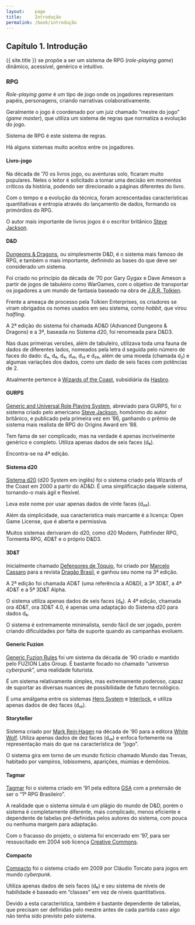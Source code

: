 ```yaml
---
layout:    page
title:     Introdução
permalink: /book/introdução
---
```


## Capítulo 1. Introdução

{{ site.title }} se propõe a ser um sistema de RPG (*role-playing game*)
dinâmico, acessível, genérico e intuitivo.

### RPG

*Role-playing game* é um tipo de jogo onde os jogadores representam papéis,
personagens, criando narrativas colaborativamente.

Geralmente o jogo é coordenado por um juiz chamado “mestre do jogo”
(*game master*), que utiliza um sistema de regras que normatiza a evolução do
jogo.

Sistema de RPG é este sistema de regras.

Há alguns sistemas muito aceitos entre os jogadores.

#### Livro-jogo

Na década de ’70 os livros jogo, ou aventuras solo, ficaram muito populares.
Neles o leitor é solicitado a tomar uma decisão em momentos críticos da
história, podendo ser direcionado a páginas diferentes do livro.

Com o tempo e a evolução da técnica, foram acrescentadas características
quantitativas e entropia através do lançamento de dados,
formando os primórdios do RPG.

O autor mais importante de livros jogos é o escritor britânico
[Steve Jackson](https://www.mobygames.com/developer/sheet/view/developerId,287752/).

#### D&D

[Dungeons & Dragons](http://dnd.wizards.com/), ou simplesmente D&D,
é o sistema mais famoso de RPG, e também o mais importante,
definindo as bases do que deve ser considerado um sistema.

Foi criado no princípio da década de ’70 por Gary Gygax e Dave Ameson a partir
de jogos de tabuleiro como WarGames, com o objetivo de transportar os jogadores
a um mundo de fantasia baseado na obra de
[J.R.R. Tolkien](http://www.tolkienestate.com/en/home.html).

Frente a ameaça de processo pela Tolkien Enterprises,
os criadores se viram obrigados os nomes usados em seu sistema, como *hobbit*,
que virou *halfling*.

A 2ª edição do sistema foi chamada AD&D (Advanced Dungeons & Dragons)
e a 3ª, baseada no Sistema d20, foi renomeada para D&D3.

Nas duas primeiras versões, além de tabuleiro,
utilizava toda uma fauna de dados de diferentes lados,
nomeados pela letra d seguida pelo número de faces do dado:
d₄, d₆, d₈, d₁₀, d₁₂ e d₂₀,
além de uma moeda (chamada d₂) e algumas variações dos dados,
como um dado de seis faces com potências de 2.

Atualmente pertence à [Wizards of the Coast](http://company.wizards.com/),
subsidiária da [Hasbro](https://shop.hasbro.com/pt-br).

#### GURPS

[Generic and Universal Role Playing System](http://www.sjgames.com/gurps/),
abreviado para GURPS, foi o sistema criado pelo americano
[Steve Jackson](http://www.sjgames.com/general/about-sjg.html),
homônimo do autor britânico, e publicado pela primeira vez em ’86,
ganhando o prêmio de sistema mais realista de RPG do Origins Award em ’88.

Tem fama de ser complicado,
mas na verdade é apenas incrivelmente genérico e completo.
Utiliza apenas dados de seis faces (d₆).

Encontra-se na 4ª edição.

#### Sistema d20

[Sistema d20](http://www.wizards.com/default.asp?x=d20/article/srdarchive)
(d20 System em inglês) foi o sistema criado pela Wizards of the Coast em 2000
a partir do AD&D.
É uma simplificação daquele sistema, tornando-o mais ágil e flexível.

Leva este nome por usar apenas dados de vinte faces (d₂₀).

Além da simplicidade, sua característica mais marcante é a licença:
Open Game License, que é aberta e permissiva.

Muitos sistemas derivaram do d20, como d20 Modern, Pathfinder RPG, Tormenta RPG,
4D&T e o próprio D&D3.

#### 3D&T

Inicialmente chamado
[Defensores de Tóquio](http://jamboeditora.com.br/categoria/3det/),
foi criado por [Marcelo Cassaro](https://www.deviantart.com/captainninja)
para a revista
[Dragão Brasil](http://web.archive.org/web/20080822042959/http://www.dragaobrasil.com.br/),
e ganhou seu nome na 3ª edição.

A 2ª edição foi chamada AD&T (uma referência a AD&D), a 3ª 3D&T,
a 4ª 4D&T e a 5ª 3D&T Alpha.

O sistema utiliza apenas dados de seis faces (d₆).
A 4ª edição, chamada ora 4D&T, ora 3D&T 4.0,
é apenas uma adaptação do Sistema d20 para dados d₆.

O sistema é extremamente minimalista, sendo fácil de ser jogado,
porém criando dificuldades por falta de suporte quando as campanhas evoluem.

#### Generic Fuzion

[Generic Fuzion Rules](https://www.yumpu.com/en/document/view/48041056/generic-fuzion-502-mechacom)
foi um sistema da década de ’90 criado e mantido pelo FUZION Labs Group.
É bastante focado no chamado “universo *cyberpunk*”, uma realidade futurista.

É um sistema relativamente simples, mas extremamente poderoso,
capaz de suportar as diversas nuances de possibilidade de futuro tecnológico.

É uma amálgama entre os sistemas
[Hero System](https://curlie.org/Games/Roleplaying/Genres/Universal/Hero_System)
e [Interlock](https://rpggeek.com/rpgsystem/998/interlock),
e utiliza apenas dados de dez faces (d₁₀).

#### Storyteller

Sistema criado por
[Mark Rein·Hagen](https://www.reddit.com/comments/2boyia/i_am_mark_reinhagen_world_creator_and_game/)
na década de ’90 para a editora [White Wolf](https://www.white-wolf.com/).
Utiliza apenas dados de dez faces (d₁₀)
e enfoca fortemente na representação mais do que na característica de “jogo”.

O sistema gira em torno de um mundo fictício chamado Mundo das Trevas,
habitado por vampiros, lobisomens, aparições, múmias e demônios.

#### Tagmar

[Tagmar](http://www.tagmar.com.br/) foi o sistema criado em ’91 pela editora
[GSA](https://www.estantevirtual.com.br/editora/gsa) com a pretensão de ser
o “1º RPG Brasileiro”.

A realidade que o sistema simula é um plágio do mundo de D&D,
porém o sistema é completamente diferente, mais complicado,
menos eficiente e dependente de tabelas pré-definidas pelos autores do sistema,
com pouca ou nenhuma margem para adaptação.

Com o fracasso do projeto, o sistema foi encerrado em ’97,
para ser ressuscitado em 2004 sob licença
[Creative Commons](https://creativecommons.org/).

#### Compacto

[Compacto](https://claudiotorcato.wordpress.com/2009/02/13/sistema-de-rpg-compacto/)
foi o sistema criado em 2009 por Cláudio Torcato para jogos em mundo
*cyberpunk*.

Utiliza apenas dados de seis faces (d₆)
e seu sistema de níveis de habilidade é baseado em “classes” em vez de
níveis quantitativos.

Devido a esta característica, também é bastante dependente de tabelas,
que precisam ser definidas pelo mestre antes de cada partida
caso algo não tenha sido previsto pelo sistema.
